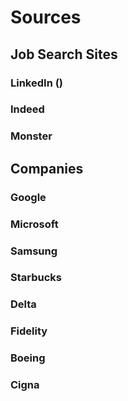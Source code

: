 # Sources

## Job Search Sites
### LinkedIn ()
### Indeed
### Monster

## Companies
### Google
### Microsoft
### Samsung
### Starbucks
### Delta
### Fidelity
### Boeing
### Cigna


